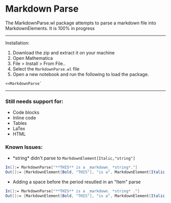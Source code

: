 # **Markdown Parse**

The MarkdownParse.wl package attempts to parse a markdown file into MarkdownElements. It is 100% in progress

---
Installation:
1. Download the zip and extract it on your machine
2. Open Mathematica
3. File > Install > From File..
4. Select the `MarkdownParse.wl` file
5. Open a new notebook and run the following to load the package.

```Mathematica
<<MarkdownParse`
```
---

### Still needs support for:
* Code blocks
* Inline code
* Tables
* LaTex
* HTML

### Known Issues:

* \*string\* didn't parse to `MarkdownElement[Italic,"string"]`
```Mathematica
In[]:= MarkdownParse["**THIS** is a _markdown_ *string*."]
Out[]:= {MarkdownElement[Bold, "THIS"], "is a", MarkdownElement[Italic, "markdown"], "*string*."}
```
* Adding a space before the period resutled in an \"Item\" parse

```Mathematica
In[]:= MarkdownParse["**THIS** is a _markdown_ *string* ."]
Out[]:= {MarkdownElement[Bold, "THIS"], "is a", MarkdownElement[Italic, "markdown"], "*string",MarkdownElement["Item", "."]}
```
